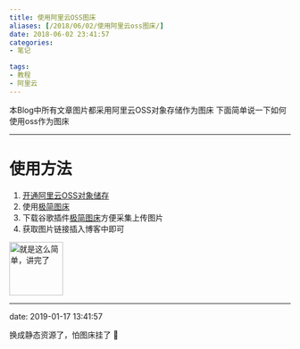 ```yaml
---
title: 使用阿里云OSS图床
aliases: [/2018/06/02/使用阿里云oss图床/]
date: 2018-06-02 23:41:57
categories:
- 笔记

tags:
- 教程
- 阿里云
---
```

本Blog中所有文章图片都采用阿里云OSS对象存储作为图床
下面简单说一下如何使用oss作为图床
<!--more-->
---
# 使用方法
1. [开通阿里云OSS对象储存](https://shimo.im/docs/vbmdsh2LSwoo628P/)
2. 使用[极简图床](https://jiantuku.com)
3. 下载谷歌插件[极简图床](https://chrome.google.com/webstore/detail/%E6%9E%81%E7%AE%80%E5%9B%BE%E5%BA%8A/heebflcbemenefckkgfnnklbhdbdkagg)方便采集上传图片
4. 获取图片链接插入博客中即可

<img src="https://wevsmy.github.io/favicons/android-chrome-96x96.png" alt="就是这么简单，讲完了" title="end" style="width:96px;height:96px">

---
date: 2019-01-17 13:41:57

换成静态资源了，怕图床挂了 🌚